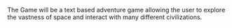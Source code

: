 The Game will be a text based adventure game allowing the user to explore the vastness of space and interact with many different civilizations.